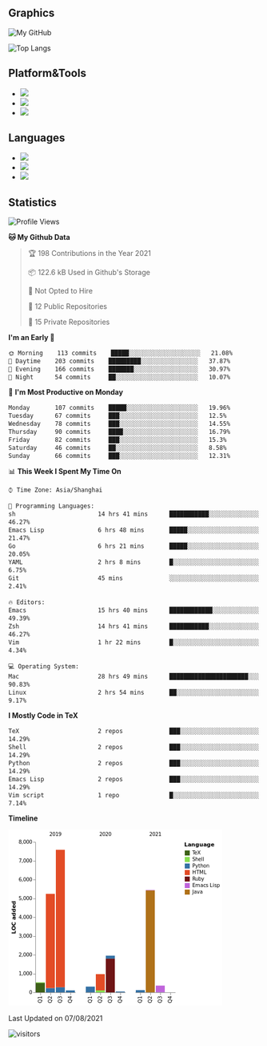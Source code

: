 ## Graphics

![My GitHub](https://github-readme-stats.vercel.app/api?username=SteamedFish&count_private=true&show_icons=true&theme=buefy&include_all_commits=false)

![Top Langs](https://github-readme-stats.vercel.app/api/top-langs/?username=SteamedFish&theme=buefy&hide=ruby&count_private=true&show_icons=true&layout=compact)

## Platform&Tools

* [![](https://img.shields.io/badge/ArchLinux--purple?style=flat-square&logo=ArchLinux)](https://www.archlinux.org/)
* [![](https://img.shields.io/badge/Gentoo-testing-purple?style=flat-square&logo=Gentoo)](https://www.gentoo.org/)
* [![](https://img.shields.io/badge/Doom%20Emacs-28-blue?style=flat-square&logo=Gnu%20emacs&logoColor=white)](https://www.gnu.org/software/emacs/)

## Languages

* [![](https://img.shields.io/badge/-Python-3776AB?style=flat-square&logo=python&logoColor=white)](https://www.python.org/)
* [![](https://img.shields.io/badge/-Bash-00ADD8?style=flat-square&logo=Gnu-bash&logoColor=white)](https://www.gnu.org/software/bash/)
* [![](https://img.shields.io/badge/-Go-00ADD8?style=flat-square&logo=go&logoColor=white)](https://golang.org/)

## Statistics

<!--START_SECTION:waka-->
![Profile Views](http://img.shields.io/badge/Profile%20Views-9-blue)

**🐱 My Github Data** 

> 🏆 198 Contributions in the Year 2021
 > 
> 📦 122.6 kB Used in Github's Storage 
 > 
> 🚫 Not Opted to Hire
 > 
> 📜 12 Public Repositories 
 > 
> 🔑 15 Private Repositories  
 > 
**I'm an Early 🐤** 

```text
🌞 Morning    113 commits    █████░░░░░░░░░░░░░░░░░░░░   21.08% 
🌆 Daytime    203 commits    █████████░░░░░░░░░░░░░░░░   37.87% 
🌃 Evening    166 commits    ███████░░░░░░░░░░░░░░░░░░   30.97% 
🌙 Night      54 commits     ██░░░░░░░░░░░░░░░░░░░░░░░   10.07%

```
📅 **I'm Most Productive on Monday** 

```text
Monday       107 commits    █████░░░░░░░░░░░░░░░░░░░░   19.96% 
Tuesday      67 commits     ███░░░░░░░░░░░░░░░░░░░░░░   12.5% 
Wednesday    78 commits     ███░░░░░░░░░░░░░░░░░░░░░░   14.55% 
Thursday     90 commits     ████░░░░░░░░░░░░░░░░░░░░░   16.79% 
Friday       82 commits     ███░░░░░░░░░░░░░░░░░░░░░░   15.3% 
Saturday     46 commits     ██░░░░░░░░░░░░░░░░░░░░░░░   8.58% 
Sunday       66 commits     ███░░░░░░░░░░░░░░░░░░░░░░   12.31%

```


📊 **This Week I Spent My Time On** 

```text
⌚︎ Time Zone: Asia/Shanghai

💬 Programming Languages: 
sh                       14 hrs 41 mins      ███████████░░░░░░░░░░░░░░   46.27% 
Emacs Lisp               6 hrs 48 mins       █████░░░░░░░░░░░░░░░░░░░░   21.47% 
Go                       6 hrs 21 mins       █████░░░░░░░░░░░░░░░░░░░░   20.05% 
YAML                     2 hrs 8 mins        █░░░░░░░░░░░░░░░░░░░░░░░░   6.75% 
Git                      45 mins             ░░░░░░░░░░░░░░░░░░░░░░░░░   2.41%

🔥 Editors: 
Emacs                    15 hrs 40 mins      ████████████░░░░░░░░░░░░░   49.39% 
Zsh                      14 hrs 41 mins      ███████████░░░░░░░░░░░░░░   46.27% 
Vim                      1 hr 22 mins        █░░░░░░░░░░░░░░░░░░░░░░░░   4.34%

💻 Operating System: 
Mac                      28 hrs 49 mins      ██████████████████████░░░   90.83% 
Linux                    2 hrs 54 mins       ██░░░░░░░░░░░░░░░░░░░░░░░   9.17%

```

**I Mostly Code in TeX** 

```text
TeX                      2 repos             ███░░░░░░░░░░░░░░░░░░░░░░   14.29% 
Shell                    2 repos             ███░░░░░░░░░░░░░░░░░░░░░░   14.29% 
Python                   2 repos             ███░░░░░░░░░░░░░░░░░░░░░░   14.29% 
Emacs Lisp               2 repos             ███░░░░░░░░░░░░░░░░░░░░░░   14.29% 
Vim script               1 repo              █░░░░░░░░░░░░░░░░░░░░░░░░   7.14%

```


**Timeline**

![Chart not found](https://raw.githubusercontent.com/SteamedFish/SteamedFish/master/charts/bar_graph.png) 


 Last Updated on 07/08/2021
<!--END_SECTION:waka-->

![visitors](https://visitor-badge.laobi.icu/badge?page_id=SteamedFish.SteamedFish)
